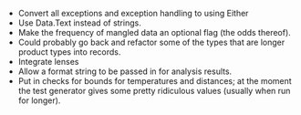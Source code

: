 * Convert all exceptions and exception handling to using Either
* Use Data.Text instead of strings.
* Make the frequency of mangled data an optional flag (the odds thereof).
* Could probably go back and refactor some of the types that are longer product types into records.
* Integrate lenses
* Allow a format string to be passed in for analysis results.
* Put in checks for bounds for temperatures and distances; at the moment the test generator gives some pretty ridiculous values (usually when run for longer).
